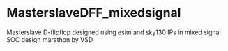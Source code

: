 # MasterslaveDFF_mixedsignal
Masterslave D-flipflop designed using esim and sky130 IPs in mixed signal SOC design marathon by VSD
